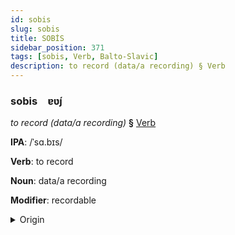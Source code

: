 ```yaml
---
id: sobis
slug: sobis
title: SOBİS
sidebar_position: 371
tags: [sobis, Verb, Balto-Slavic]
description: to record (data/a recording) § Verb
---
```


### sobis&emsp;<span kind="abugida">ɐʋ́ȷ</span>

*to record (data/a recording)* **§** [Verb](../../tags/Verb)

**IPA**: /ˈsɑ.bɪs/

**Verb**: to record

**Noun**: data/a recording

**Modifier**: recordable

<details>
    <summary>Origin</summary>
    Russian за́пись zápisʹ [ˈzapʲɪsʲ]<br/>
    <em>Balto-Slavic Language Family</em>
</details>